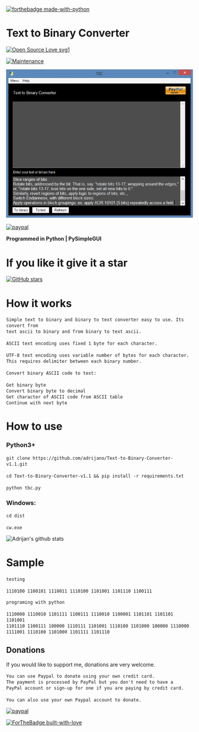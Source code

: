 [![forthebadge made-with-python](http://ForTheBadge.com/images/badges/made-with-python.svg)](https://www.python.org/)

# Text to Binary Converter

[![Open Source Love svg1](https://badges.frapsoft.com/os/v1/open-source.svg?v=103)](https://github.com/adrijano/Text-to-Binary-Converter-v1.1/)

[![Maintenance](https://img.shields.io/badge/Maintained%3F-yes-green.svg)](https://github.com/adrijano/Text-to-Binary-Converter-v1.1/graphs/commit-activity)

![STB](txt.gif)

[![paypal](https://www.paypalobjects.com/en_US/i/btn/btn_donateCC_LG.gif)](https://www.paypal.com/donate/?cmd=_s-xclick&hosted_button_id=PFB6A6HLAQHC2&source=url)

**Programmed in Python | PySimpleGUI**

# If you like it give it a star

[![GitHub stars](https://img.shields.io/github/stars/adrijano/Text-to-Binary-Converter-v1.1.svg?style=social&label=Star&maxAge=2592000)](https://github.com/adrijano/Text-to-Binary-Converter-v1.1)


# How it works
```
Simple text to binary and binary to text converter easy to use. Its convert from
text ascii to binary and from binary to text ascii.

ASCII text encoding uses fixed 1 byte for each character.

UTF-8 text encoding uses variable number of bytes for each character. This requires delimiter between each binary number.

Convert binary ASCII code to text:

Get binary byte
Convert binary byte to decimal
Get character of ASCII code from ASCII table
Continue with next byte
```


# How to use

### Python3+
```
git clone https://github.com/adrijano/Text-to-Binary-Converter-v1.1.git

cd Text-to-Binary-Converter-v1.1 && pip install -r requirements.txt

python tbc.py
```

### Windows:
```
cd dist

cw.exe
```
![Adrijan's github stats](https://github-readme-stats.vercel.app/api?username=adrijano&show_icons=true)


# Sample 
```
testing

1110100 1100101 1110011 1110100 1101001 1101110 1100111
```

```
programing with python

1110000 1110010 1101111 1100111 1110010 1100001 1101101 1101101 1101001 
1101110 1100111 100000 1110111 1101001 1110100 1101000 100000 1110000 
1111001 1110100 1101000 1101111 1101110
```

## Donations
If you would like to support me, donations are very welcome.

```
You can use Paypal to donate using your own credit card. 
The payment is processed by PayPal but you don't need to have a
PayPal account or sign-up for one if you are paying by credit card.

You can also use your own Paypal account to donate.
```
[![paypal](https://www.paypalobjects.com/en_US/i/btn/btn_donateCC_LG.gif)](https://www.paypal.com/donate/?cmd=_s-xclick&hosted_button_id=PFB6A6HLAQHC2&source=url)

[![ForTheBadge built-with-love](http://ForTheBadge.com/images/badges/built-with-love.svg)](https://github.com/adrijano/Text-to-Binary-Converter-v1.1)


